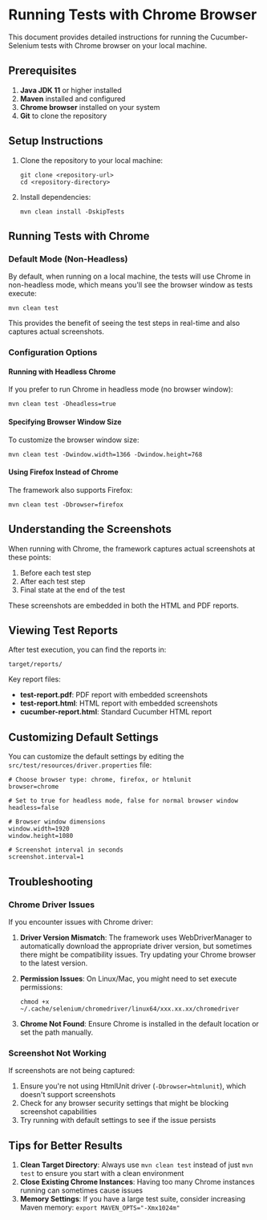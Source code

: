 # Running Tests with Chrome Browser

This document provides detailed instructions for running the Cucumber-Selenium tests with Chrome browser on your local machine.

## Prerequisites

1. **Java JDK 11** or higher installed
2. **Maven** installed and configured
3. **Chrome browser** installed on your system
4. **Git** to clone the repository

## Setup Instructions

1. Clone the repository to your local machine:
   ```
   git clone <repository-url>
   cd <repository-directory>
   ```

2. Install dependencies:
   ```
   mvn clean install -DskipTests
   ```

## Running Tests with Chrome

### Default Mode (Non-Headless)

By default, when running on a local machine, the tests will use Chrome in non-headless mode, which means you'll see the browser window as tests execute:

```
mvn clean test
```

This provides the benefit of seeing the test steps in real-time and also captures actual screenshots.

### Configuration Options

#### Running with Headless Chrome

If you prefer to run Chrome in headless mode (no browser window):

```
mvn clean test -Dheadless=true
```

#### Specifying Browser Window Size

To customize the browser window size:

```
mvn clean test -Dwindow.width=1366 -Dwindow.height=768
```

#### Using Firefox Instead of Chrome

The framework also supports Firefox:

```
mvn clean test -Dbrowser=firefox
```

## Understanding the Screenshots

When running with Chrome, the framework captures actual screenshots at these points:

1. Before each test step
2. After each test step
3. Final state at the end of the test

These screenshots are embedded in both the HTML and PDF reports.

## Viewing Test Reports

After test execution, you can find the reports in:

```
target/reports/
```

Key report files:
- **test-report.pdf**: PDF report with embedded screenshots
- **test-report.html**: HTML report with embedded screenshots
- **cucumber-report.html**: Standard Cucumber HTML report

## Customizing Default Settings

You can customize the default settings by editing the `src/test/resources/driver.properties` file:

```properties
# Choose browser type: chrome, firefox, or htmlunit
browser=chrome

# Set to true for headless mode, false for normal browser window
headless=false

# Browser window dimensions
window.width=1920
window.height=1080

# Screenshot interval in seconds
screenshot.interval=1
```

## Troubleshooting

### Chrome Driver Issues

If you encounter issues with Chrome driver:

1. **Driver Version Mismatch**: The framework uses WebDriverManager to automatically download the appropriate driver version, but sometimes there might be compatibility issues. Try updating your Chrome browser to the latest version.

2. **Permission Issues**: On Linux/Mac, you might need to set execute permissions:
   ```
   chmod +x ~/.cache/selenium/chromedriver/linux64/xxx.xx.xx/chromedriver
   ```

3. **Chrome Not Found**: Ensure Chrome is installed in the default location or set the path manually.

### Screenshot Not Working

If screenshots are not being captured:

1. Ensure you're not using HtmlUnit driver (`-Dbrowser=htmlunit`), which doesn't support screenshots
2. Check for any browser security settings that might be blocking screenshot capabilities
3. Try running with default settings to see if the issue persists

## Tips for Better Results

1. **Clean Target Directory**: Always use `mvn clean test` instead of just `mvn test` to ensure you start with a clean environment
2. **Close Existing Chrome Instances**: Having too many Chrome instances running can sometimes cause issues
3. **Memory Settings**: If you have a large test suite, consider increasing Maven memory: `export MAVEN_OPTS="-Xmx1024m"`